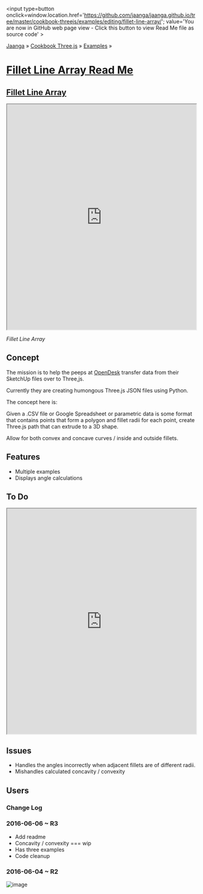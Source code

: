 <span style=display:none; >[You are now in GitHub source code view - click this link to view Read Me file as a web page]
( https://jaanga.github.io/cookbook-threejs/examples/editing/fillet-line-array/index.html "View file as a web page." ) </span>
<input type=button onclick=window.location.href='https://github.com/jaanga/jaanga.github.io/tree/master/cookbook-threejs/examples/editing/fillet-line-array/'; value='You are now in GitHub web page view - Click this button to view Read Me file as source code' >

[Jaanga]( https://jaanga.github.io ) &raquo; [Cookbook Three.js]( https://jaanga.github.io/cookbook-threejs/  ) &raquo;
[Examples]( https://jaanga.github.io/cookbook-threejs/examples/editing ) &raquo;



[Fillet Line Array Read Me]( index.html#readme.md )
===


## [Fillet Line Array]( https://jaanga.github.io/cookbook-threejs/examples/editing/fillet-line-array/index.html )

<img src=https://cloud.githubusercontent.com/assets/547626/15804351/071d0a50-2aba-11e6-8940-1d7df887aec6.png style=display:none; >



<iframe class=ifr src=https://jaanga.github.io/cookbook-threejs/examples/editing/fillet-line-array/index.html width=100% height=600px ></iframe>


_Fillet Line Array_

## Concept
The mission is to help the peeps at [OpenDesk]( https://www.opendesk.cc/ ) transfer data from their SketchUp files over to Three,js.

Currently they are creating humongous Three.js JSON files using Python.

The concept here is:

Given a .CSV file or Google Spreadsheet or parametric data is some format that contains points that form a polygon and fillet radii for each point, 
create Three.js path that can extrude to a 3D shape.

Allow for both convex and concave curves / inside and outside fillets.


## Features

* Multiple examples
* Displays angle calculations


## To Do

<iframe class=ifr src=https://jaanga.github.io/cookbook-html/examples/libraries/ace-editor/ace-view-r1.html#https://jaanga.github.io/cookbook-threejs/examples/editing/fillet-line-array/fillet-line-array-r3.html width=100% height=600 ></iframe>


## Issues

* Handles the angles incorrectly when adjacent fillets are of different radii. 
* Mishandles calculated concavity / convexity


## Users



### Change Log

### 2016-06-06 ~ R3

* Add readme
* Concavity / convexity === wip
* Has three examples
* Code cleanup


### 2016-06-04 ~ R2 

![image]( https://cloud.githubusercontent.com/assets/547626/15804351/071d0a50-2aba-11e6-8940-1d7df887aec6.png )
